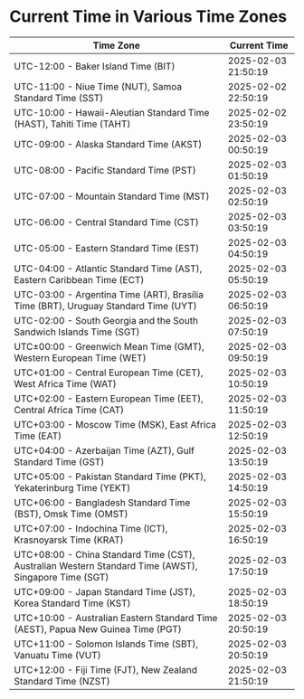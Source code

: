 # Current Time in Various Time Zones

| Time Zone | Current Time |
|-----------|--------------|
| UTC-12:00 - Baker Island Time (BIT) | 2025-02-03 21:50:19 |
| UTC-11:00 - Niue Time (NUT), Samoa Standard Time (SST) | 2025-02-02 22:50:19 |
| UTC-10:00 - Hawaii-Aleutian Standard Time (HAST), Tahiti Time (TAHT) | 2025-02-02 23:50:19 |
| UTC-09:00 - Alaska Standard Time (AKST) | 2025-02-03 00:50:19 |
| UTC-08:00 - Pacific Standard Time (PST) | 2025-02-03 01:50:19 |
| UTC-07:00 - Mountain Standard Time (MST) | 2025-02-03 02:50:19 |
| UTC-06:00 - Central Standard Time (CST) | 2025-02-03 03:50:19 |
| UTC-05:00 - Eastern Standard Time (EST) | 2025-02-03 04:50:19 |
| UTC-04:00 - Atlantic Standard Time (AST), Eastern Caribbean Time (ECT) | 2025-02-03 05:50:19 |
| UTC-03:00 - Argentina Time (ART), Brasília Time (BRT), Uruguay Standard Time (UYT) | 2025-02-03 06:50:19 |
| UTC-02:00 - South Georgia and the South Sandwich Islands Time (SGT) | 2025-02-03 07:50:19 |
| UTC±00:00 - Greenwich Mean Time (GMT), Western European Time (WET) | 2025-02-03 09:50:19 |
| UTC+01:00 - Central European Time (CET), West Africa Time (WAT) | 2025-02-03 10:50:19 |
| UTC+02:00 - Eastern European Time (EET), Central Africa Time (CAT) | 2025-02-03 11:50:19 |
| UTC+03:00 - Moscow Time (MSK), East Africa Time (EAT) | 2025-02-03 12:50:19 |
| UTC+04:00 - Azerbaijan Time (AZT), Gulf Standard Time (GST) | 2025-02-03 13:50:19 |
| UTC+05:00 - Pakistan Standard Time (PKT), Yekaterinburg Time (YEKT) | 2025-02-03 14:50:19 |
| UTC+06:00 - Bangladesh Standard Time (BST), Omsk Time (OMST) | 2025-02-03 15:50:19 |
| UTC+07:00 - Indochina Time (ICT), Krasnoyarsk Time (KRAT) | 2025-02-03 16:50:19 |
| UTC+08:00 - China Standard Time (CST), Australian Western Standard Time (AWST), Singapore Time (SGT) | 2025-02-03 17:50:19 |
| UTC+09:00 - Japan Standard Time (JST), Korea Standard Time (KST) | 2025-02-03 18:50:19 |
| UTC+10:00 - Australian Eastern Standard Time (AEST), Papua New Guinea Time (PGT) | 2025-02-03 20:50:19 |
| UTC+11:00 - Solomon Islands Time (SBT), Vanuatu Time (VUT) | 2025-02-03 20:50:19 |
| UTC+12:00 - Fiji Time (FJT), New Zealand Standard Time (NZST) | 2025-02-03 21:50:19 |
